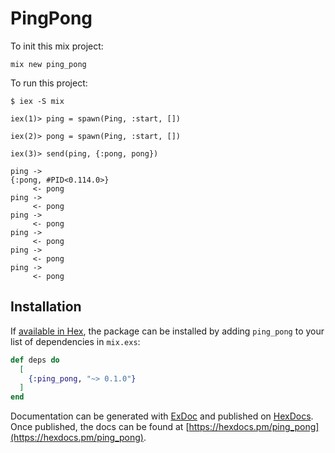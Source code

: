 # PingPong

To init this mix project:

```
mix new ping_pong
```


To run this project:

```
$ iex -S mix

iex(1)> ping = spawn(Ping, :start, [])

iex(2)> pong = spawn(Ping, :start, [])

iex(3)> send(ping, {:pong, pong})

ping ->
{:pong, #PID<0.114.0>}
     <- pong
ping ->
     <- pong
ping ->
     <- pong
ping ->
     <- pong
ping ->
     <- pong
ping ->
     <- pong
```

## Installation

If [available in Hex](https://hex.pm/docs/publish), the package can be installed
by adding `ping_pong` to your list of dependencies in `mix.exs`:

```elixir
def deps do
  [
    {:ping_pong, "~> 0.1.0"}
  ]
end
```

Documentation can be generated with [ExDoc](https://github.com/elixir-lang/ex_doc)
and published on [HexDocs](https://hexdocs.pm). Once published, the docs can
be found at [https://hexdocs.pm/ping_pong](https://hexdocs.pm/ping_pong).

